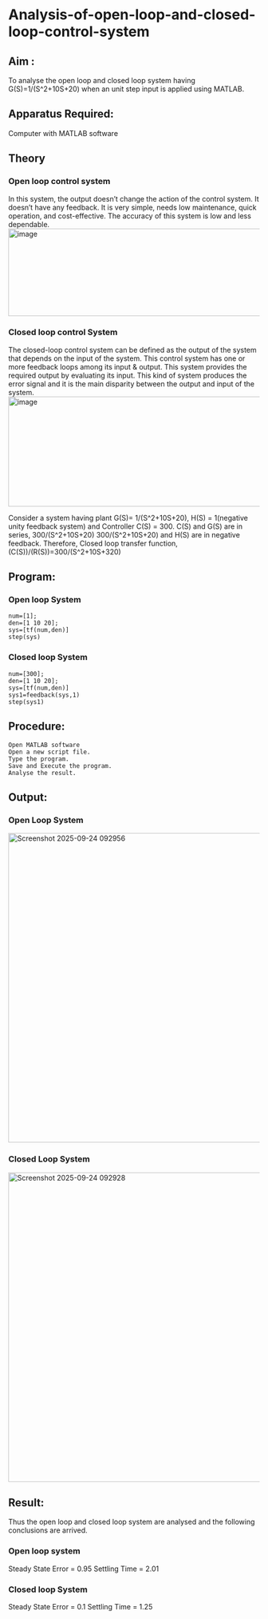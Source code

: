  # Analysis-of-open-loop-and-closed-loop-control-system
## Aim :
  To analyse the open loop and closed loop system having G(S)=1/(S^2+10S+20)  when an unit step input is applied using MATLAB.
## Apparatus Required:
  Computer with MATLAB software
## Theory
  ### Open loop control system
  In this system, the output doesn’t change the action of the control system. It doesn’t have any feedback. It is very simple, needs low maintenance, quick operation, and cost-effective. The accuracy of this system is low and less dependable.
  <img width="652" height="175" alt="image" src="https://github.com/user-attachments/assets/0a9d8129-eb64-40bb-8efd-434edcb2bd5a" />
 ### Closed loop control System
The closed-loop control system can be defined as the output of the system that depends on the input of the system. This control system has one or more feedback loops among its input & output. This system provides the required output by evaluating its input. This kind of system produces the error signal and it is the main disparity between the output and input of the system.
                     <img width="508" height="220" alt="image" src="https://github.com/user-attachments/assets/ad4b9b9e-bf06-4108-a4c0-5320be064b1f" />

Consider a system having plant G(S)=  1/(S^2+10S+20), H(S) = 1(negative unity feedback system) and Controller C(S) = 300.
C(S) and G(S) are in series, 300/(S^2+10S+20)
300/(S^2+10S+20) and H(S) are in negative feedback.
Therefore, Closed loop transfer function, (C(S))/(R(S))=300/(S^2+10S+320)
## Program: 
### Open loop System
```
num=[1];
den=[1 10 20];
sys=[tf(num,den)]
step(sys)
```
### Closed loop System
```
num=[300];
den=[1 10 20];
sys=[tf(num,den)]
sys1=feedback(sys,1)
step(sys1)
```
## Procedure:
	Open MATLAB software
	Open a new script file.
	Type the program.
	Save and Execute the program.
	Analyse the result.
## Output:
### Open Loop System
<img width="696" height="619" alt="Screenshot 2025-09-24 092956" src="https://github.com/user-attachments/assets/e5c86d9f-5e55-4167-80c4-78c3601dd0db" />

### Closed Loop System
<img width="689" height="619" alt="Screenshot 2025-09-24 092928" src="https://github.com/user-attachments/assets/7bab0b49-d804-4ac9-97d1-088f1d391ef5" />

## Result:
Thus the open loop and closed loop system are analysed and the following conclusions are arrived.
### Open loop system
Steady State Error = 0.95
Settling Time = 2.01
### Closed loop System
Steady State Error = 0.1
Settling Time = 1.25





